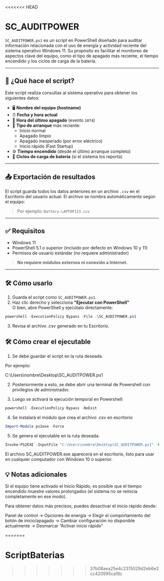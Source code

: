 <<<<<<< HEAD
# SC_AUDITPOWER

`SC_AUDITPOWER.ps1` es un script en PowerShell diseñado para auditar información relacionada con el uso de energía y actividad reciente del sistema operativo Windows 11. Su propósito es facilitar el monitoreo de aspectos clave del equipo, como el tipo de apagado más reciente, el tiempo encendido y los ciclos de carga de la batería.

---

## 🧠 ¿Qué hace el script?

Este script realiza consultas al sistema operativo para obtener los siguientes datos:

- 🖥️ **Nombre del equipo (hostname)**
- ⏰ **Fecha y hora actual**
- 🔌 **Hora del último apagado** (evento `1074`)
- 🛑 **Tipo de arranque** más reciente:
  - Inicio normal
  - Apagado limpio
  - Apagado inesperado (por error eléctrico)
  - Inicio rápido (Fast Startup)
- ⚙️ **Tiempo encendido** (desde el último arranque completo)
- 🔋 **Ciclos de carga de batería** (si el sistema los reporta)

---

## 📤 Exportación de resultados

El script guarda todos los datos anteriores en un archivo `.csv` en el Escritorio del usuario actual. El archivo se nombra automáticamente según el equipo:


> Por ejemplo: `Battery-LAPTOP123.csv`

---

## ✅ Requisitos

- Windows 11
- PowerShell 5.1 o superior (incluido por defecto en Windows 10 y 11)
- Permisos de usuario estándar (no requiere administrador)

> **No requiere módulos externos ni conexión a Internet.**

---

## 🛠️ Cómo usarlo

1. Guarda el script como `SC_AUDITPOWER.ps1`.
2. Haz clic derecho y selecciona **"Ejecutar con PowerShell"**  
   O bien, abre PowerShell y ejecútalo directamente:

```powershell
powershell -ExecutionPolicy Bypass -File .\SC_AUDITPOWER.ps1
```

3. Revisa el archivo .csv generado en tu Escritorio.


## 🛠️ Cómo crear el ejecutable

1. Se debe guardar el script en la ruta deseada.

Por ejemplo:

C:\Users\nombre\Desktop\SC_AUDITPOWER.ps1

2. Posteriormente a esto, se debe abrir una terminal de Powershell con privilegios de administrador.

3. Luego se activará la ejecución temporal en Powershell:

```powershell
powershell -ExecutionPolicy Bypass -NoExit
```

4. Se instalará el módulo que crea el archivo .csv en escritorio

```powershell
Import-Module ps2exe -Force
```

5. Se genera el ejecutable en la ruta deseada:

```powershell
Invoke-PS2EXE -InputFile "C:\Users\nombre\Desktop\SC_AUDITPOWER.ps1" -OutputFile "C:\Users\nombre\Desktop\SC_AUDITPOWER.exe" -noConsole

```
El archivo SC_AUDITPOWER.exe aparecerá en el escritorio, listo para usar en cualquier computador con Windows 10 o superior.

## 💡 Notas adicionales
Si el equipo tiene activado el Inicio Rápido, es posible que el tiempo encendido muestre valores prolongados (el sistema no se reinicia completamente en ese modo).

Para obtener datos más precisos, puedes desactivar el inicio rápido desde:

Panel de control → Opciones de energía → Elegir el comportamiento del botón de inicio/apagado → Cambiar configuración no disponible actualmente → Desmarcar “Activar inicio rápido”

=======
# ScriptBaterias
>>>>>>> 37b08aea25e4c2315029d2eb6e2cc420995ca18c
